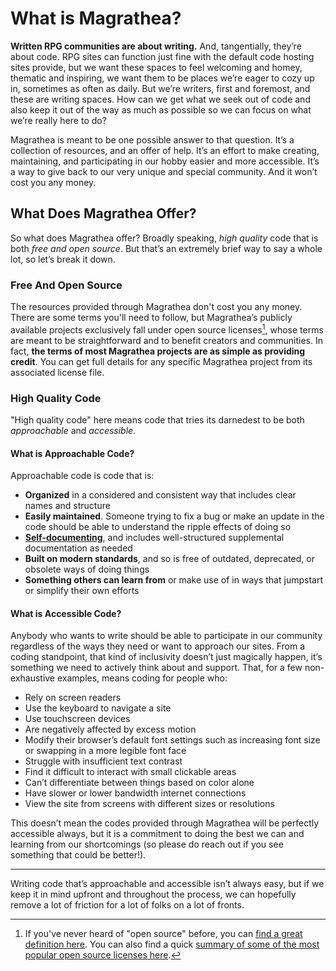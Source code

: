 # What is Magrathea?

**Written RPG communities are about writing.** And, tangentially, they’re about code. RPG sites can function just fine with the default code hosting sites provide, but we want these spaces to feel welcoming and homey, thematic and inspiring, we want them to be places we’re eager to cozy up in, sometimes as often as daily. But we’re writers, first and foremost, and these are writing spaces. How can we get what we seek out of code and also keep it out of the way as much as possible so we can focus on what we’re really here to do?

Magrathea is meant to be one possible answer to that question. It’s a collection of resources, and an offer of help. It’s an effort to make creating, maintaining, and participating in our hobby easier and more accessible. It’s a way to give back to our very unique and special community. And it won’t cost you any money.

## What Does Magrathea Offer?

So what does Magrathea offer? Broadly speaking, *high quality* code that is both *free and open source*. But that’s an extremely brief way to say a whole lot, so let’s break it down.

### Free And Open Source

The resources provided through Magrathea don't cost you any money. There are some terms you'll need to follow, but Magrathea’s publicly available projects exclusively fall under open source licenses[^1], whose terms are meant to be straightforward and to benefit creators and communities. In fact, **the terms of most Magrathea projects are as simple as providing credit**. You can get full details for any specific Magrathea project from its associated license file.

[^1]: If you've never heard of "open source" before, you can [find a great definition here](https://opensource.guide/starting-a-project/#what-does-open-source-mean). You can also find a quick [summary of some of the most popular open source licenses here](https://choosealicense.com/licenses/).

### High Quality Code

"High quality code" here means code that tries its darnedest to be both *approachable* and *accessible*.

#### What is Approachable Code?
            
Approachable code is code that is:

- **Organized** in a considered and consistent way that includes clear names and structure
- **Easily maintained**. Someone trying to fix a bug or make an update in the code should be able to understand the ripple effects of doing so
- **[Self-documenting](https://en.wikipedia.org/wiki/Self-documenting_code)**, and includes well-structured supplemental documentation as needed
- **Built on modern standards**, and so is free of outdated, deprecated, or obsolete ways of doing things
- **Something others can learn from** or make use of in ways that jumpstart or simplify their own efforts
            
#### What is Accessible Code?
            
Anybody who wants to write should be able to participate in our community regardless of the ways they need or want to approach our sites. From a coding standpoint, that kind of inclusivity doesn’t just magically happen, it’s something we need to actively think about and support. That, for a few non-exhaustive examples, means coding for people who:

- Rely on screen readers
- Use the keyboard to navigate a site
- Use touchscreen devices
- Are negatively affected by excess motion
- Modify their browser’s default font settings such as increasing font size or swapping in a more legible font face
- Struggle with insufficient text contrast
- Find it difficult to interact with small clickable areas
- Can’t differentiate between things based on color alone
- Have slower or lower bandwidth internet connections
- View the site from screens with different sizes or resolutions
            
This doesn’t mean the codes provided through Magrathea will be perfectly accessible always, but it is a commitment to doing the best we can and learning from our shortcomings (so please do reach out if you see something that could be better!).
                
----
            
Writing code that’s approachable and accessible isn’t always easy, but if we keep it in mind upfront and throughout the process, we can hopefully remove a lot of friction for a lot of folks on a lot of fronts.

